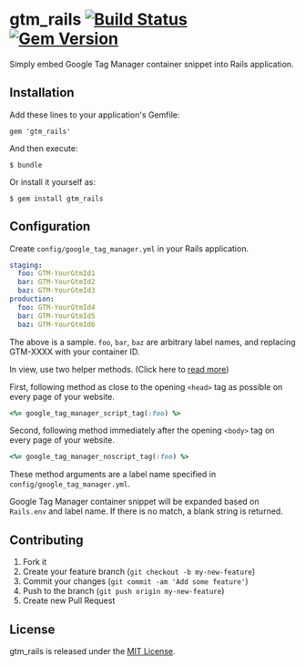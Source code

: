 # gtm_rails [![Build Status](https://travis-ci.org/koic/gtm_rails.svg)](https://travis-ci.org/koic/gtm_rails) [![Gem Version](https://badge.fury.io/rb/gtm_rails.svg)](http://badge.fury.io/rb/gtm_rails)

Simply embed Google Tag Manager container snippet into Rails application.

## Installation

Add these lines to your application's Gemfile:

```
gem 'gtm_rails'
```

And then execute:

```
$ bundle
```

Or install it yourself as:

```
$ gem install gtm_rails
```

## Configuration

Create `config/google_tag_manager.yml` in your Rails application.

```yaml
staging:
  foo: GTM-YourGtmId1
  bar: GTM-YourGtmId2
  baz: GTM-YourGtmId3
production:
  foo: GTM-YourGtmId4
  bar: GTM-YourGtmId5
  baz: GTM-YourGtmId6
```

The above is a sample. `foo`, `bar`, `baz` are arbitrary label names, and replacing GTM-XXXX with your container ID.

In view, use two helper methods. (Click here to [read more](https://developers.google.com/tag-manager/quickstart))

First, following method as close to the opening `<head>` tag as possible on every page of your website.

```ruby
<%= google_tag_manager_script_tag(:foo) %>
```

Second, following method immediately after the opening `<body>` tag on every page of your website.

```ruby
<%= google_tag_manager_noscript_tag(:foo) %>
```

These method arguments are a label name specified in `config/google_tag_manager.yml`.

Google Tag Manager container snippet will be expanded based on `Rails.env` and label name. If there is no match, a blank string is returned.

## Contributing

1. Fork it
2. Create your feature branch (`git checkout -b my-new-feature`)
3. Commit your changes (`git commit -am 'Add some feature'`)
4. Push to the branch (`git push origin my-new-feature`)
5. Create new Pull Request

## License

gtm_rails is released under the [MIT License](http://www.opensource.org/licenses/MIT).
